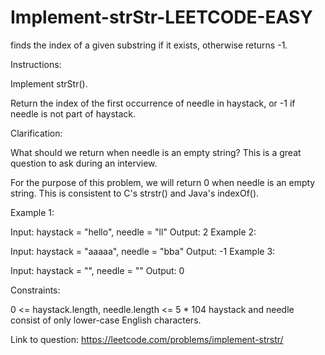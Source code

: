 # Implement-strStr-LEETCODE-EASY
finds the index of a given substring if it exists, otherwise returns -1.


Instructions:

Implement strStr().

Return the index of the first occurrence of needle in haystack, or -1 if needle is not part of haystack.

Clarification:

What should we return when needle is an empty string? This is a great question to ask during an interview.

For the purpose of this problem, we will return 0 when needle is an empty string. This is consistent to C's strstr() and Java's indexOf().

 

Example 1:

Input: haystack = "hello", needle = "ll"
Output: 2
Example 2:

Input: haystack = "aaaaa", needle = "bba"
Output: -1
Example 3:

Input: haystack = "", needle = ""
Output: 0
 

Constraints:

0 <= haystack.length, needle.length <= 5 * 104
haystack and needle consist of only lower-case English characters.


Link to question: https://leetcode.com/problems/implement-strstr/
